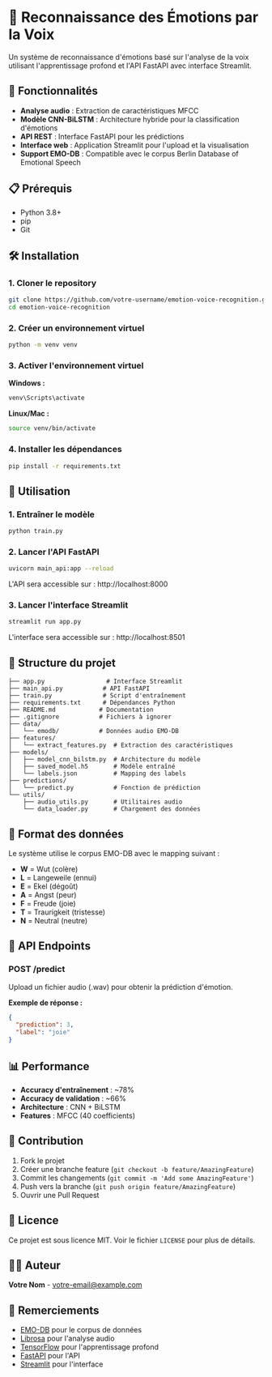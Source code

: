 # 🎤 Reconnaissance des Émotions par la Voix

Un système de reconnaissance d'émotions basé sur l'analyse de la voix utilisant l'apprentissage profond et l'API FastAPI avec interface Streamlit.

## 🚀 Fonctionnalités

- **Analyse audio** : Extraction de caractéristiques MFCC
- **Modèle CNN-BiLSTM** : Architecture hybride pour la classification d'émotions
- **API REST** : Interface FastAPI pour les prédictions
- **Interface web** : Application Streamlit pour l'upload et la visualisation
- **Support EMO-DB** : Compatible avec le corpus Berlin Database of Emotional Speech

## 📋 Prérequis

- Python 3.8+
- pip
- Git

## 🛠️ Installation

### 1. Cloner le repository

```bash
git clone https://github.com/votre-username/emotion-voice-recognition.git
cd emotion-voice-recognition
```

### 2. Créer un environnement virtuel

```bash
python -m venv venv
```

### 3. Activer l'environnement virtuel

**Windows :**

```bash
venv\Scripts\activate
```

**Linux/Mac :**

```bash
source venv/bin/activate
```

### 4. Installer les dépendances

```bash
pip install -r requirements.txt
```

## 🎯 Utilisation

### 1. Entraîner le modèle

```bash
python train.py
```

### 2. Lancer l'API FastAPI

```bash
uvicorn main_api:app --reload
```

L'API sera accessible sur : http://localhost:8000

### 3. Lancer l'interface Streamlit

```bash
streamlit run app.py
```

L'interface sera accessible sur : http://localhost:8501

## 📁 Structure du projet

```
├── app.py                 # Interface Streamlit
├── main_api.py           # API FastAPI
├── train.py              # Script d'entraînement
├── requirements.txt      # Dépendances Python
├── README.md            # Documentation
├── .gitignore           # Fichiers à ignorer
├── data/
│   └── emodb/           # Données audio EMO-DB
├── features/
│   └── extract_features.py  # Extraction des caractéristiques
├── models/
│   ├── model_cnn_bilstm.py  # Architecture du modèle
│   ├── saved_model.h5       # Modèle entraîné
│   └── labels.json          # Mapping des labels
├── predictions/
│   └── predict.py           # Fonction de prédiction
└── utils/
    ├── audio_utils.py       # Utilitaires audio
    └── data_loader.py       # Chargement des données
```

## 🎵 Format des données

Le système utilise le corpus EMO-DB avec le mapping suivant :

- **W** = Wut (colère)
- **L** = Langeweile (ennui)
- **E** = Ekel (dégoût)
- **A** = Angst (peur)
- **F** = Freude (joie)
- **T** = Traurigkeit (tristesse)
- **N** = Neutral (neutre)

## 🔧 API Endpoints

### POST /predict

Upload un fichier audio (.wav) pour obtenir la prédiction d'émotion.

**Exemple de réponse :**

```json
{
  "prediction": 3,
  "label": "joie"
}
```

## 📊 Performance

- **Accuracy d'entraînement** : ~78%
- **Accuracy de validation** : ~66%
- **Architecture** : CNN + BiLSTM
- **Features** : MFCC (40 coefficients)

## 🤝 Contribution

1. Fork le projet
2. Créer une branche feature (`git checkout -b feature/AmazingFeature`)
3. Commit les changements (`git commit -m 'Add some AmazingFeature'`)
4. Push vers la branche (`git push origin feature/AmazingFeature`)
5. Ouvrir une Pull Request

## 📝 Licence

Ce projet est sous licence MIT. Voir le fichier `LICENSE` pour plus de détails.

## 👨‍💻 Auteur

**Votre Nom** - [votre-email@example.com](mailto:votre-email@example.com)

## 🙏 Remerciements

- [EMO-DB](http://emodb.bilderbar.info/) pour le corpus de données
- [Librosa](https://librosa.org/) pour l'analyse audio
- [TensorFlow](https://tensorflow.org/) pour l'apprentissage profond
- [FastAPI](https://fastapi.tiangolo.com/) pour l'API
- [Streamlit](https://streamlit.io/) pour l'interface
